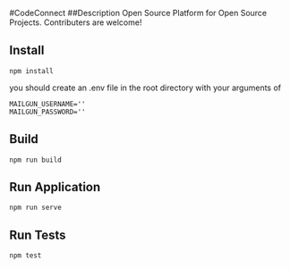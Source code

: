 #CodeConnect
##Description
Open Source Platform for Open Source Projects. Contributers are welcome!

## Install
    npm install
you should create an .env file in the root directory with your arguments of

    MAILGUN_USERNAME=''
    MAILGUN_PASSWORD=''
    
## Build
    npm run build
    
## Run Application
    npm run serve
    
## Run Tests
    npm test
